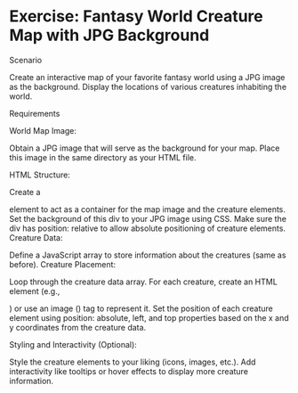 # Exercise: Fantasy World Creature Map with JPG Background

Scenario

Create an interactive map of your favorite fantasy world using a JPG image as the background. Display the locations of various creatures inhabiting the world.

Requirements

World Map Image:

Obtain a JPG image that will serve as the background for your map.
Place this image in the same directory as your HTML file.

HTML Structure:

Create a <div> element to act as a container for the map image and the creature elements.
Set the background of this div to your JPG image using CSS.
Make sure the div has position: relative to allow absolute positioning of creature elements.
Creature Data:

Define a JavaScript array to store information about the creatures (same as before).
Creature Placement:

Loop through the creature data array.
For each creature, create an HTML element (e.g., <div>) or use an image (<img>) tag to represent it.
Set the position of each creature element using position: absolute, left, and top properties based on the x and y coordinates from the creature data.

Styling and Interactivity (Optional):

Style the creature elements to your liking (icons, images, etc.).
Add interactivity like tooltips or hover effects to display more creature information.